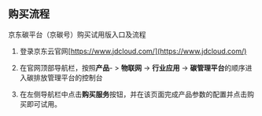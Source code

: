 ## 购买流程

京东碳平台（京碳号）购买试用版入口及流程

1. 登录京东云官网[https://www.jdcloud.com/](https://www.jdcloud.com/)

2. 在官网顶部导航栏，按照**产品**- > **物联网** -> **行业应用** -> **碳管理平台**的顺序进入碳排放管理平台的控制台

3. 在左侧导航栏中点击**购买服务**按钮，并在该页面完成产品参数的配置并点击购买即可试用。





